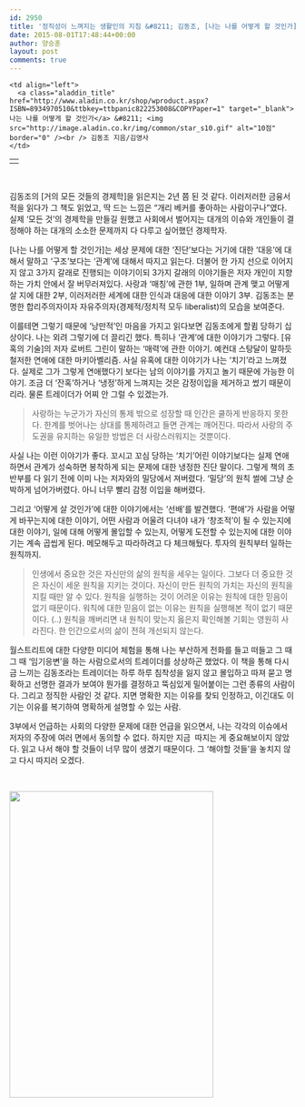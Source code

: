 ```yaml
---
id: 2950
title: '정직성이 느껴지는 생활인의 지침 &#8211; 김동조, [나는 나를 어떻게 할 것인가], 2015'
date: 2015-08-01T17:48:44+00:00
author: 양승훈
layout: post
comments: true
---
```

<table>
  <tr>
    <td>
      <a href="http://www.aladin.co.kr/shop/wproduct.aspx?ISBN=8934970510&ttbkey=ttbpanic822253008&COPYPaper=1" target="_blank"><img src="http://image.aladin.co.kr/product/5563/69/cover/8934970510_1.jpg" alt="" border="0" /></a>
    </td>

    <td align="left">
      <a class="aladdin_title" href="http://www.aladin.co.kr/shop/wproduct.aspx?ISBN=8934970510&ttbkey=ttbpanic822253008&COPYPaper=1" target="_blank">나는 나를 어떻게 할 것인가</a> &#8211; <img src="http://image.aladin.co.kr/img/common/star_s10.gif" alt="10점" border="0" /><br /> 김동조 지음/김영사
    </td>
  </tr>
</table>

&nbsp;

김동조의 [거의 모든 것들의 경제학]을 읽은지는 2년 쯤 된 것 같다. 이러저러한 금융서적을 읽다가 그 책도 읽었고, 딱 드는 느낌은 &#8220;개리 베커를 좋아하는 사람이구나&#8221;였다. 실제 &#8216;모든 것&#8217;의 경제학을 만들길 원했고 사회에서 벌어지는 대개의 이슈와 개인들이 결정해야 하는 대개의 소소한 문제까지 다 다루고 싶어했던 경제학자.

[나는 나를 어떻게 할 것인가]는 세상 문제에 대한 &#8216;진단&#8217;보다는 거기에 대한 &#8216;대응&#8217;에 대해서 말하고 &#8216;구조&#8217;보다는 &#8216;관계&#8217;에 대해서 따지고 읽는다. 더불어 한 가지 선으로 이어지지 않고 3가지 갈래로 진행되는 이야기이되 3가지 갈래의 이야기들은 저자 개인이 지향하는 가치 안에서 잘 버무러져있다. 사랑과 &#8216;매칭&#8217;에 관한 1부, 일하며 관계 맺고 어떻게 살 지에 대한 2부, 이러저러한 세계에 대한 인식과 대응에 대한 이야기 3부. 김동조는 분명한 합리주의자이자 자유주의자(경제적/정치적 모두 liberalist)의 모습을 보여준다.

이를테면 그렇기 때문에 &#8216;낭만적&#8217;인 마음을 가지고 읽다보면 김동조에게 할큄 당하기 십상이다. 나는 외려 그렇기에 더 끌리긴 했다. 특히나 &#8216;관계&#8217;에 대한 이야기가 그렇다. [유혹의 기술]의 저자 로버트 그린이 말하는 &#8216;매력&#8217;에 관한 이야기. 예컨대 스탕달이 말하듯 철저한 연애에 대한 마키아벨리즘. 사실 유혹에 대한 이야기가 나는 &#8216;치기&#8217;라고 느껴졌다. 실제로 그가 그렇게 연애했다기 보다는 남의 이야기를 가지고 놀기 때문에 가능한 이야기. 조금 더 &#8216;잔혹&#8217;하거나 &#8216;냉정&#8217;하게 느껴지는 것은 감정이입을 제거하고 썼기 때문이리라. 물론 트레이더가 어찌 안 그럴 수 있겠는가.

> 사랑하는 누군가가 자신의 통제 밖으로 성장할 때 인간은 쿨하게 반응하지 못한다. 한계를 벗어나는 상대를 통제하려고 들면 관계는 깨어진다. 따라서 사랑의 주도권을 유지하는 유일한 방법은 더 사랑스러워지는 것뿐이다.

사실 나는 이런 이야기가 좋다. 꼬시고 꼬심 당하는 &#8216;치기&#8217;어린 이야기보다는 실제 연애하면서 관계가 성숙하면 봉착하게 되는 문제에 대한 냉정한 진단 말이다. 그렇게 책의 초반부를 다 읽기 전에 이미 나는 저자와의 밀당에서 져버렸다. &#8216;밀당&#8217;의 원칙 썰에 그냥 순박하게 넘어가버렸다. 아니 너무 빨리 감정 이입을 해버렸다.

그리고 &#8216;어떻게 살 것인가&#8217;에 대한 이야기에서는 &#8216;선배&#8217;를 발견했다. &#8216;편애&#8217;가 사람을 어떻게 바꾸는지에 대한 이야기, 어떤 사람과 어울려 다녀야 내가 &#8216;창조적&#8217;이 될 수 있는지에 대한 이야기, 일에 대해 어떻게 몰입할 수 있는지, 어떻게 도전할 수 있는지에 대한 이야기는 계속 곱씹게 된다. 메모해두고 따라하려고 다 체크해뒀다. 투자의 원칙부터 일하는 원칙까지.

> 인생에서 중요한 것은 자신만의 삶의 원칙을 세우는 일이다. 그보다 더 중요한 것은 자신이 세운 원칙을 지키는 것이다. 자신이 만든 원칙의 가치는 자신의 원칙을 지킬 때만 알 수 있다. 원칙을 실행하는 것이 어려운 이유는 원칙에 대한 믿음이 없기 때문이다. 워칙에 대한 믿음이 없는 이유는 원칙을 실행해본 적이 없기 때문이다. (..) 원칙을 깨버리면 내 원칙이 맞는지 옳은지 확인해볼 기회는 영원히 사라진다. 한 인간으로서의 삶이 전혀 개선되지 않는다.

월스트리트에 대한 다양한 미디어 체험을 통해 나는 부산하게 전화를 들고 떠들고 그 때 그 때 &#8216;임기응변&#8217;을 하는 사람으로서의 트레이더를 상상하곤 했었다. 이 책을 통해 다시금 느끼는 김동조라는 트레이더는 하루 하루 침착성을 잃지 않고 몰입하고 따져 묻고 명확하고 선명한 결과가 보여야 뭔가를 결정하고 뚝심있게 밀어붙이는 그런 종류의 사람이다. 그리고 정직한 사람인 것 같다. 지면 명확한 지는 이유를 찾되 인정하고, 이긴대도 이기는 이유를 복기하여 명확하게 설명할 수 있는 사람.

3부에서 언급하는 사회의 다양한 문제에 대한 언급을 읽으면서, 나는 각각의 이슈에서 저자의 주장에 여러 면에서 동의할 수 없다. 하지만 지금  따지는 게 중요해보이지 않았다. 읽고 나서 해야 할 것들이 너무 많이 생겼기 때문이다. 그 &#8216;해야할 것들&#8217;을 놓치지 않고 다시 따지러 오겠다.

&nbsp;

<img class="alignnone" src="http://si.wsj.net/public/resources/images/BN-FM277_kim_EV_20141111012513.jpg" alt="" width="359" height="539" />
